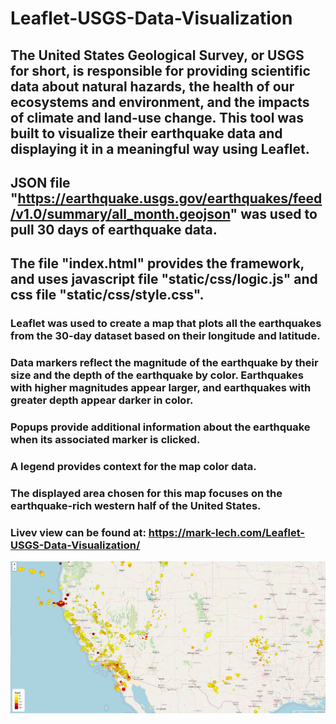# Leaflet-USGS-Data-Visualization
## The United States Geological Survey, or USGS for short, is responsible for providing scientific data about natural hazards, the health of our ecosystems and environment, and the impacts of climate and land-use change. This tool was built to visualize their earthquake data and displaying it in a meaningful way using Leaflet.
## JSON file "https://earthquake.usgs.gov/earthquakes/feed/v1.0/summary/all_month.geojson" was used to pull 30 days of earthquake data.
## The file "index.html" provides the framework, and uses javascript file "static/css/logic.js" and css file "static/css/style.css".
### Leaflet was used to create a map that plots all the earthquakes from the 30-day dataset based on their longitude and latitude.
### Data markers reflect the magnitude of the earthquake by their size and the depth of the earthquake by color. Earthquakes with higher magnitudes appear larger, and earthquakes with greater depth appear darker in color.
### Popups provide additional information about the earthquake when its associated marker is clicked.
### A legend provides context for the map color data.
### The displayed area chosen for this map focuses on the earthquake-rich western half of the United States.
### Livev view can be found at: https://mark-lech.com/Leaflet-USGS-Data-Visualization/
![Screenshot of Leaflet Visualization](./Images/screenshot.jpg)

